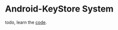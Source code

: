 # Android-KeyStore System

todo, learn the [code](https://gist.github.com/JosiasSena/3bf4ca59777f7dedcaf41a495d96d984).